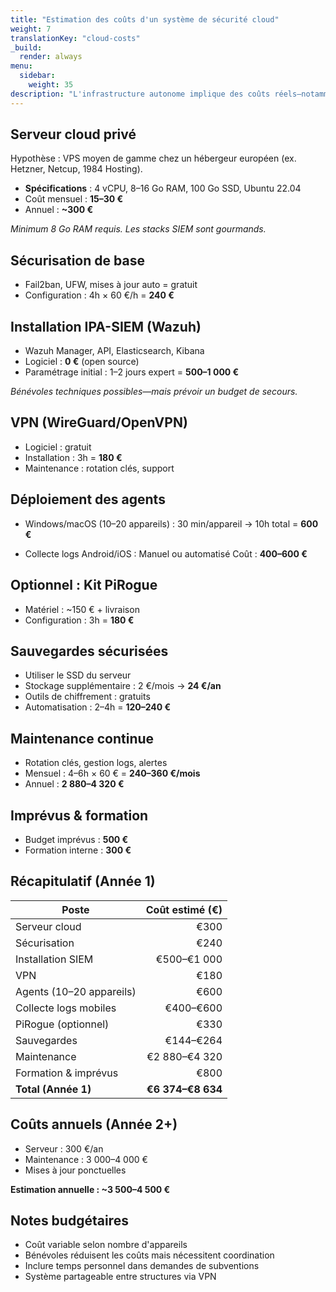 ```yaml
---
title: "Estimation des coûts d'un système de sécurité cloud"
weight: 7
translationKey: "cloud-costs"
_build:
  render: always
menu:
  sidebar:
    weight: 35
description: "L'infrastructure autonome implique des coûts réels—notamment en temps et expertise."
---
```


## Serveur cloud privé

Hypothèse : VPS moyen de gamme chez un hébergeur européen (ex. Hetzner, Netcup, 1984 Hosting).

* **Spécifications** : 4 vCPU, 8–16 Go RAM, 100 Go SSD, Ubuntu 22.04
* Coût mensuel : **15–30 €**
* Annuel : **~300 €**

*Minimum 8 Go RAM requis. Les stacks SIEM sont gourmands.*

## Sécurisation de base

* Fail2ban, UFW, mises à jour auto = gratuit
* Configuration : 4h × 60 €/h = **240 €**

## Installation IPA-SIEM (Wazuh)

* Wazuh Manager, API, Elasticsearch, Kibana
* Logiciel : **0 €** (open source)
* Paramétrage initial : 1–2 jours expert = **500–1 000 €**

*Bénévoles techniques possibles—mais prévoir un budget de secours.*

## VPN (WireGuard/OpenVPN)

* Logiciel : gratuit
* Installation : 3h = **180 €**
* Maintenance : rotation clés, support

## Déploiement des agents

* Windows/macOS (10–20 appareils) :
  30 min/appareil → 10h total = **600 €**

* Collecte logs Android/iOS :
  Manuel ou automatisé
  Coût : **400–600 €**

## Optionnel : Kit PiRogue

* Matériel : ~150 € + livraison
* Configuration : 3h = **180 €**

## Sauvegardes sécurisées

* Utiliser le SSD du serveur
* Stockage supplémentaire : 2 €/mois → **24 €/an**
* Outils de chiffrement : gratuits
* Automatisation : 2–4h = **120–240 €**

## Maintenance continue

* Rotation clés, gestion logs, alertes
* Mensuel : 4–6h × 60 € = **240–360 €/mois**
* Annuel : **2 880–4 320 €**

## Imprévus & formation

* Budget imprévus : **500 €**
* Formation interne : **300 €**

## Récapitulatif (Année 1)

| Poste                    |   Coût estimé (€) |
|--------------------------|------------------:|
| Serveur cloud            |              €300 |
| Sécurisation             |              €240 |
| Installation SIEM        |       €500–€1 000 |
| VPN                      |              €180 |
| Agents (10–20 appareils) |              €600 |
| Collecte logs mobiles    |         €400–€600 |
| PiRogue (optionnel)      |              €330 |
| Sauvegardes              |         €144–€264 |
| Maintenance              |     €2 880–€4 320 |
| Formation & imprévus     |              €800 |
| **Total (Année 1)**      | **€6 374–€8 634** |

## Coûts annuels (Année 2+)

* Serveur : 300 €/an
* Maintenance : 3 000–4 000 €
* Mises à jour ponctuelles

**Estimation annuelle : ~3 500–4 500 €**

## Notes budgétaires

* Coût variable selon nombre d'appareils
* Bénévoles réduisent les coûts mais nécessitent coordination
* Inclure temps personnel dans demandes de subventions
* Système partageable entre structures via VPN
